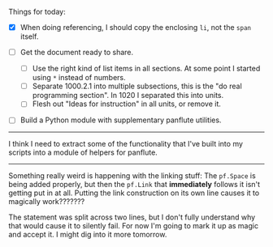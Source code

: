 Things for today:

* [X] When doing referencing, I should copy the enclosing `li`, not the `span`
      itself.
* [ ] Get the document ready to share.
    * [ ] Use the right kind of list items in all sections. At some point I
          started using `*` instead of numbers.
    * [ ] Separate 1000.2.1 into multiple subsections, this is the "do real
          programming section". In 1020 I separated this into units.
    * [ ] Flesh out "Ideas for instruction" in all units, or remove it.
* [ ] Build a Python module with supplementary panflute utilities.      


---

I think I need to extract some of the functionality that I've built into my
scripts into a module of helpers for panflute.

---

Something really weird is happening with the linking stuff: The `pf.Space` is
being added properly, but then the `pf.Link` that **immediately** follows it
isn't getting put in at all. Putting the link construction on its own line
causes it to magically work???????

The statement was split across two lines, but I don't fully understand why that
would cause it to silently fail. For now I'm going to mark it up as magic and
accept it. I might dig into it more tomorrow.
